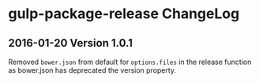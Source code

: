 # gulp-package-release ChangeLog

## 2016-01-20 Version 1.0.1
Removed `bower.json` from default for `options.files` in the release function as bower.json has deprecated the version property.
